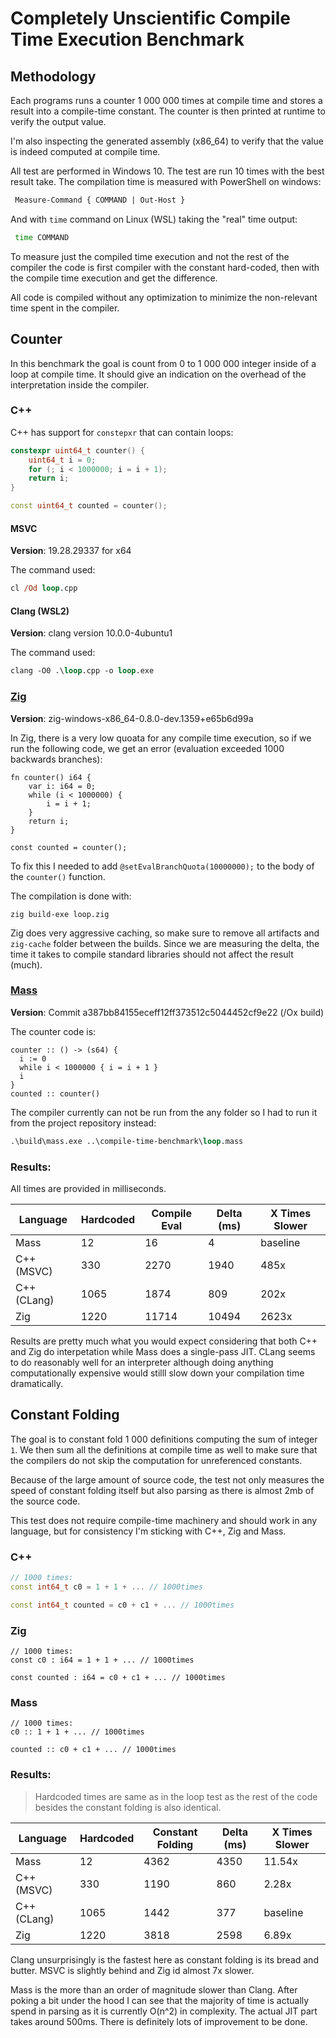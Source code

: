 # Completely Unscientific Compile Time Execution Benchmark

## Methodology

Each programs runs a counter 1 000 000 times at compile time and stores a result into a compile-time constant. The counter is then printed at runtime to verify the output value.

I'm also inspecting the generated assembly (x86_64) to verify that the value is indeed computed at compile time.

All test are performed in Windows 10. The test are run 10 times with the best result take. The compilation time is measured with PowerShell on windows:

```ps
 Measure-Command { COMMAND | Out-Host }
```

And with `time` command on Linux (WSL) taking the "real" time output:

```bash
 time COMMAND
```

To measure just the compiled time execution and not the rest of the compiler the code is first compiler with the constant hard-coded, then with the compile time execution and get the difference.

All code is compiled without any optimization to minimize the non-relevant time spent in the compiler.

## Counter

In this benchmark the goal is count from 0 to 1 000 000 integer inside of a loop at compile time. It should give an indication on the overhead of the interpretation inside the compiler.

### C++

C++ has support for `constepxr` that can contain loops:

```cpp
constexpr uint64_t counter() {
    uint64_t i = 0;
    for (; i < 1000000; i = i + 1);
    return i;
}

const uint64_t counted = counter();
```

#### MSVC

**Version**: 19.28.29337 for x64

The command used:

```ps
cl /Od loop.cpp
```

#### Clang (WSL2)

**Version**: clang version 10.0.0-4ubuntu1

The command used:

```ps
clang -O0 .\loop.cpp -o loop.exe
```


### [Zig](http://ziglang.org)

**Version**: zig-windows-x86_64-0.8.0-dev.1359+e65b6d99a

In Zig, there is a very low quoata for any compile time execution, so if we run the following code, we get an error (evaluation exceeded 1000 backwards branches):

```zig
fn counter() i64 {
    var i: i64 = 0;
    while (i < 1000000) {
        i = i + 1;
    }
    return i;
}

const counted = counter(); 
```

To fix this I needed to add `@setEvalBranchQuota(10000000);` to the body of the `counter()` function.

The compilation is done with:

```zig
zig build-exe loop.zig
```

Zig does very aggressive caching, so make sure to remove all artifacts and `zig-cache` folder between the builds. Since we are measuring the delta, the time it takes to compile standard libraries should not affect the result (much).

### [Mass](https://github.com/grassator/mass)

**Version**: Commit a387bb84155eceff12ff373512c5044452cf9e22 (/Ox build)

The counter code is:

```zig
counter :: () -> (s64) {
  i := 0
  while i < 1000000 { i = i + 1 }
  i
}
counted :: counter()
```

The compiler currently can not be run from the any folder so I had to run it from the project repository instead:

```ps
.\build\mass.exe ..\compile-time-benchmark\loop.mass
```

### Results:

All times are provided in milliseconds.

Language     | Hardcoded | Compile Eval | Delta (ms) | X Times Slower
------------ | ----------|--------------|------------|----------------
Mass         | 12        | 16           | 4          | baseline
C++ (MSVC)   | 330       | 2270         | 1940       | 485x
C++ (CLang)  | 1065      | 1874         | 809        | 202x
Zig          | 1220      | 11714        | 10494      | 2623x

Results are pretty much what you would expect considering that both C++ and Zig do interpetation while Mass does a single-pass JIT. CLang seems to do reasonably well for an interpreter although doing anything computationally expensive would stilll slow down your compilation time dramatically.

## Constant Folding

The goal is to constant fold 1 000 definitions computing the sum of integer `1`. We then sum all the definitions at compile time as well to make sure that the compilers do not skip the computation for unreferenced constants.

Because of the large amount of source code, the test not only measures the speed of constant folding itself but also parsing as there is almost 2mb of the source code.

This test does not require compile-time machinery and should work in any language, but for consistency I'm sticking with C++, Zig and Mass.

### C++

```cpp
// 1000 times:
const int64_t c0 = 1 + 1 + ... // 1000times

const int64_t counted = c0 + c1 + ... // 1000times
```

### Zig

```zig
// 1000 times:
const c0 : i64 = 1 + 1 + ... // 1000times

const counted : i64 = c0 + c1 + ... // 1000times
```

### Mass

```zig
// 1000 times:
c0 :: 1 + 1 + ... // 1000times

counted :: c0 + c1 + ... // 1000times
```

### Results:

> Hardcoded times are same as in the loop test as the rest of the code besides the constant folding is also identical.

Language     | Hardcoded | Constant Folding | Delta (ms) | X Times Slower
------------ | ----------|------------------|------------|----------------
Mass         | 12        | 4362             | 4350       | 11.54x
C++ (MSVC)   | 330       | 1190             | 860        | 2.28x
C++ (CLang)  | 1065      | 1442             | 377        | baseline
Zig          | 1220      | 3818             | 2598       | 6.89x

Clang unsurprisingly is the fastest here as constant folding is its bread and butter. MSVC is slightly behind and Zig id almost 7x slower.

Mass is the more than an order of magnitude slower than Clang. After poking a bit under the hood I can see that the majority of time is actually spend in parsing as it is currently O(n^2) in complexity. The actual JIT part takes around 500ms. There is definitely lots of improvement to be done.



